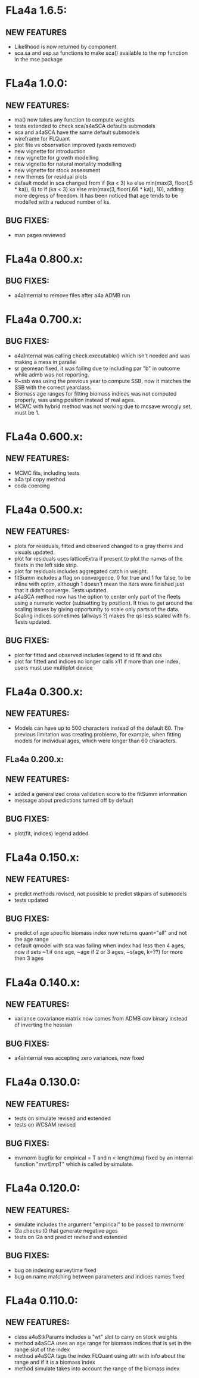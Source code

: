 # FLa4a 1.6.5:

## NEW FEATURES

- Likelihood is now returned by component
- sca.sa and sep.sa functions to make sca() available to the mp function in the mse package

# FLa4a 1.0.0:

## NEW FEATURES:
- ma() now takes any function to compute weights
- tests extended to check sca/a4aSCA defaults submodels
- sca and a4aSCA have the same default submodels
- wireframe for FLQuant
- plot fits vs observation improved (yaxis removed)
- new vignette for introduction
- new vignette for growth modelling
- new vignette for natural mortality modelling
- new vignette for stock assessment
- new themes for residual plots
- default model in sca changed from if (ka < 3) ka else min(max(3, floor(.5 * ka)), 6) to if (ka < 3) ka else min(max(3, floor(.66 * ka)), 10), adding more degress of freedom. It has been noticed that age tends to be modelled with a reduced number of ks. 

##	BUG FIXES:
- man pages reviewed

# FLa4a 0.800.x:

##	BUG FIXES:
- a4aInternal to remove files after a4a ADMB run

# FLa4a 0.700.x:

## BUG FIXES:
- a4aInternal was calling check.executable() which isn't needed and was making a mess in parallel
- sr geomean fixed, it was failing due to including par "b" in outcome while admb was not reporting.
- R~ssb was using the previous year to compute SSB, now it matches the SSB with the correct yearclass.
- Biomass age ranges for fitting biomass indices was not computed properly, was using position instead of real ages.
- MCMC with hybrid method was not working due to mcsave wrongly set, must be 1.

# FLa4a 0.600.x:

## NEW FEATURES:
- MCMC fits, including tests
- a4a tpl copy method
- coda coercing

# FLa4a 0.500.x:

## NEW FEATURES:
- plots for residuals, fitted and observed changed to a gray theme and visuals updated.
- plot for residuals uses latticeExtra if present to plot the names of the fleets in the left side strip.
- plot for residuals includes aggregated catch in weight. 
- fitSumm includes a flag on convergence, 0 for true and 1 for false, to be inline with optim, although 1 doesn't mean the iters were finished just that it didn't converge. Tests updated.
- a4aSCA method now has the option to center only part of the fleets using a numeric vector (subsetting by position). It tries to get around the scaling issues by giving opportunity to scale only parts of the data. Scaling indices sometimes (allways ?) makes the qs less scaled with fs. Tests updated.

## BUG FIXES:
- plot for fitted and observed includes legend to id fit and obs
- plot for fitted and indices no longer calls x11 if more than one index, users must use multiplot device

# FLa4a 0.300.x:

## NEW FEATURES:
- Models can have up to 500 characters instead of the default 60. The previous limitation was creating problems, for example, when fitting models for individual ages, which were longer than 60 characters. 

## FLa4a 0.200.x:

## NEW FEATURES:
- added a generalized cross validation score to the fitSumm information 
- message about predictions turned off by default

## BUG FIXES:
- plot(fit, indices) legend added 

# FLa4a 0.150.x:

## NEW FEATURES:
- predict methods revised, not possible to predict stkpars of submodels
- tests updated

## BUG FIXES:
- predict of age specific biomass index now returns quant="all" and not the age range 
- default qmodel with sca was failing when index had less then 4 ages, now it sets ~1 if one age, ~age if 2 or 3 ages, ~s(age, k=??) for more then 3 ages
 
# FLa4a 0.140.x:

## NEW FEATURES:
- variance covariance matrix now comes from ADMB cov binary instead of inverting the hessian
## BUG FIXES:
- a4aInternal was accepting zero variances, now fixed 

# FLa4a 0.130.0:

## NEW FEATURES:
- tests on simulate revised and extended
- tests on WCSAM revised

## BUG FIXES:
- mvrnorm bugfix for empirical = T and n < length(mu) fixed by an internal function "mvrEmpT" which is called by simulate. 

# FLa4a 0.120.0:

## NEW FEATURES:
- simulate includes the argument "empirical" to be passed to mvrnorm
- l2a checks t0 that generate negative ages
- tests on l2a and predict revised and extended

## BUG FIXES:
- bug on indexing surveytime fixed
- bug on name matching between parameters and indices names fixed

# FLa4a 0.110.0:

## NEW FEATURES:
- class a4aStkParams includes a "wt" slot to carry on stock weights
- method a4aSCA uses an age range for biomass indices that is set in the range slot of the index
- method a4aSCA tags the index FLQuant using attr with info about the range and if it is a biomass index
- method simulate takes into account the range of the biomass index	
